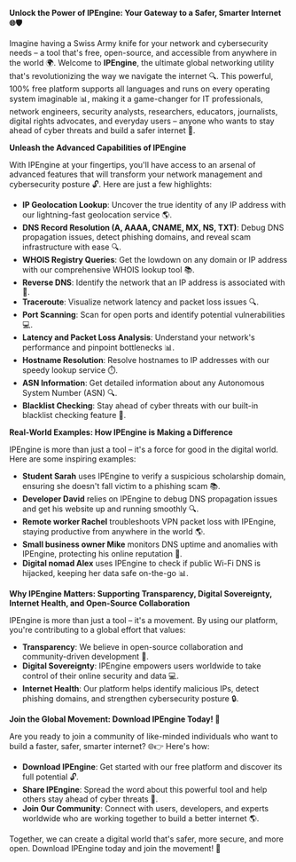 **Unlock the Power of IPEngine: Your Gateway to a Safer, Smarter Internet 🌐🛡️**

Imagine having a Swiss Army knife for your network and cybersecurity needs – a tool that's free, open-source, and accessible from anywhere in the world 🌍. Welcome to **IPEngine**, the ultimate global networking utility that's revolutionizing the way we navigate the internet 🔍. This powerful, 100% free platform supports all languages and runs on every operating system imaginable 📊, making it a game-changer for IT professionals, network engineers, security analysts, researchers, educators, journalists, digital rights advocates, and everyday users – anyone who wants to stay ahead of cyber threats and build a safer internet 🚀.

**Unleash the Advanced Capabilities of IPEngine**

With IPEngine at your fingertips, you'll have access to an arsenal of advanced features that will transform your network management and cybersecurity posture 🔓. Here are just a few highlights:

*   **IP Geolocation Lookup**: Uncover the true identity of any IP address with our lightning-fast geolocation service 🌎.
*   **DNS Record Resolution (A, AAAA, CNAME, MX, NS, TXT)**: Debug DNS propagation issues, detect phishing domains, and reveal scam infrastructure with ease 🔍.
*   **WHOIS Registry Queries**: Get the lowdown on any domain or IP address with our comprehensive WHOIS lookup tool 📚.
*   **Reverse DNS**: Identify the network that an IP address is associated with 👀.
*   **Traceroute**: Visualize network latency and packet loss issues 🔍.
*   **Port Scanning**: Scan for open ports and identify potential vulnerabilities 💻.
*   **Latency and Packet Loss Analysis**: Understand your network's performance and pinpoint bottlenecks 📊.
*   **Hostname Resolution**: Resolve hostnames to IP addresses with our speedy lookup service ⏱️.
*   **ASN Information**: Get detailed information about any Autonomous System Number (ASN) 🔍.
*   **Blacklist Checking**: Stay ahead of cyber threats with our built-in blacklist checking feature 🚫.

**Real-World Examples: How IPEngine is Making a Difference**

IPEngine is more than just a tool – it's a force for good in the digital world. Here are some inspiring examples:

*   **Student Sarah** uses IPEngine to verify a suspicious scholarship domain, ensuring she doesn't fall victim to a phishing scam 📚.
*   **Developer David** relies on IPEngine to debug DNS propagation issues and get his website up and running smoothly 🔍.
*   **Remote worker Rachel** troubleshoots VPN packet loss with IPEngine, staying productive from anywhere in the world 🌎.
*   **Small business owner Mike** monitors DNS uptime and anomalies with IPEngine, protecting his online reputation 💼.
*   **Digital nomad Alex** uses IPEngine to check if public Wi-Fi DNS is hijacked, keeping her data safe on-the-go 📊.

**Why IPEngine Matters: Supporting Transparency, Digital Sovereignty, Internet Health, and Open-Source Collaboration**

IPEngine is more than just a tool – it's a movement. By using our platform, you're contributing to a global effort that values:

*   **Transparency**: We believe in open-source collaboration and community-driven development 🤝.
*   **Digital Sovereignty**: IPEngine empowers users worldwide to take control of their online security and data 💻.
*   **Internet Health**: Our platform helps identify malicious IPs, detect phishing domains, and strengthen cybersecurity posture 🔒.

**Join the Global Movement: Download IPEngine Today! 🚀**

Are you ready to join a community of like-minded individuals who want to build a faster, safer, smarter internet? 🌐👉 Here's how:

*   **Download IPEngine**: Get started with our free platform and discover its full potential 🔓.
*   **Share IPEngine**: Spread the word about this powerful tool and help others stay ahead of cyber threats 💬.
*   **Join Our Community**: Connect with users, developers, and experts worldwide who are working together to build a better internet 🌎.

Together, we can create a digital world that's safer, more secure, and more open. Download IPEngine today and join the movement! 🚀